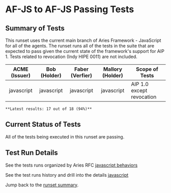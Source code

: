 # AF-JS to AF-JS Passing Tests

## Summary of Tests


 This runset uses the current main branch of Aries Framework - JavaScript for all of the agents. The runset runs all of the tests in the suite
 that are expected to pass given the current state of the framework's support for AIP 1. Tests related to revocation (Indy HIPE 0011) are not included.
 


|  ACME (Issuer) | Bob (Holder) | Faber (Verfier) | Mallory (Holder) | Scope of Tests |
| :------------: | :----------: | :-------------: | :--------------: | -------------- |
| javascript | javascript | javascript | javascript | AIP 1.0 except revocation |

```tip
**Latest results: 17 out of 18 (94%)**
```

## Current Status of Tests

All of the tests being executed in this runset are passing.

## Test Run Details
See the tests runs organized by Aries RFC [javascript behaviors](https://allure.vonx.io/api/allure-docker-service/projects/javascript/reports/latest/index.html?redirect=false#behaviors)

See the test runs history and drill into the details [javascript](https://allure.vonx.io/allure-docker-service-ui/projects/javascript/reports/latest)

Jump back to the [runset summary](./README.md).

